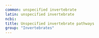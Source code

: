 ```yaml
---
common: unspecified invertebrate
latin: unspecified invertebrate
ncbi: 
title: Unspecified invertebrate pathways
group: "Invertebrates"
---
```

